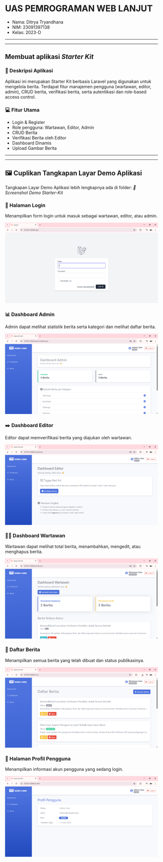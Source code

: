 # UAS PEMROGRAMAN WEB LANJUT
- Nama: Ditrya Tryandhana
- NIM: 23091397138
- Kelas: 2023-D
---
---
## Membuat aplikasi _Starter Kit_

### 📌 Deskripsi Aplikasi

Aplikasi ini merupakan Starter Kit berbasis Laravel yang digunakan untuk mengelola berita. Terdapat fitur manajemen pengguna (wartawan, editor, admin), CRUD berita, verifikasi berita, serta autentikasi dan role-based access control.

### 💻 Fitur Utama
- Login & Register
- Role pengguna: Wartawan, Editor, Admin
- CRUD Berita
- Verifikasi Berita oleh Editor
- Dashboard Dinamis
- Upload Gambar Berita

---
---

## 🖼 Cuplikan Tangkapan Layar Demo Aplikasi

Tangkapan Layar Demo Aplikasi lebih lengkapnya ada di folder:
_📁 Screenshot Demo Starter-Kit_

### 🔐 Halaman Login
Menampilkan form login untuk masuk sebagai wartawan, editor, atau admin.

![Login](https://github.com/DitryaTryandhana/starter-kit_UAS-Pem-Web/blob/main/Screenshot%20Demo%20Starter-Kit/login.png)

### 📊️  Dashboard Admin
Admin dapat melihat statistik berita serta kategori dan melihat daftar berita.

![Dashboard Admin](https://github.com/DitryaTryandhana/starter-kit_UAS-Pem-Web/blob/main/Screenshot%20Demo%20Starter-Kit/admin/dashboard1-admin.png)

### ✒️️ Dashboard Editor
Editor dapat memverifikasi berita yang diajukan oleh wartawan.

![Dashboard Editor](https://github.com/DitryaTryandhana/starter-kit_UAS-Pem-Web/blob/main/Screenshot%20Demo%20Starter-Kit/editor/dashboard-editor.png)

### 👨‍💻 Dashboard Wartawan
Wartawan dapat melihat total berita, menambahkan, mengedit, atau menghapus berita.

![Dashboard Wartawan](https://github.com/DitryaTryandhana/starter-kit_UAS-Pem-Web/blob/main/Screenshot%20Demo%20Starter-Kit/wartawan/dashboard-wartawan.png)

### 📰 Daftar Berita
Menampilkan semua berita yang telah dibuat dan status publikasinya.

![Daftar Berita](https://github.com/DitryaTryandhana/starter-kit_UAS-Pem-Web/blob/main/Screenshot%20Demo%20Starter-Kit/wartawan/berita-wartawan.png)

### 👤 Halaman Profil Pengguna
Menampilkan informasi akun pengguna yang sedang login.

![Profil Pengguna](https://github.com/DitryaTryandhana/UAS_Pemrograman-Web-Lanjut/blob/main/Screenshot%20Demo%20Starter-Kit/admin/profile-admin.png)
